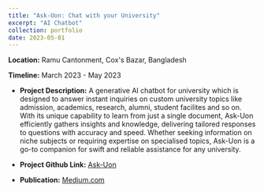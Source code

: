 ```yaml
---
title: "Ask-Uon: Chat with your University"
excerpt: "AI Chatbot"
collection: portfolio
date: 2023-05-01
---
```


**Location:** Ramu Cantonment, Cox's Bazar, Bangladesh


**Timeline:** March 2023 - May 2023

- **Project Description:** A generative AI chatbot for university which is designed to answer instant inquiries on custom university topics like admission, academics, research, alumni, student facilites and so on. With its unique capability to learn from just a single document, Ask-Uon efficiently gathers insights and knowledge, delivering tailored responses to questions with accuracy and speed. Whether seeking information on niche subjects or requiring expertise on specialised topics, Ask-Uon is a go-to companion for swift and reliable assistance for any university.

- **Project Github Link:** [Ask-Uon](https://github.com/rafsunsheikh/ask_uon)

- **Publication:** [Medium.com](https://medium.com/@rafsunsheikh116/building-a-web-application-embedding-texts-from-web-links-and-creating-an-interactive-chat-ea5dd66cf623)
